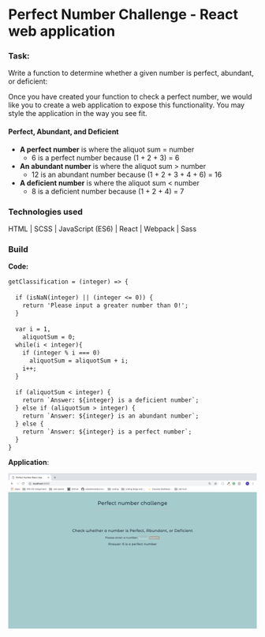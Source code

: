 # Perfect Number Challenge - React web application #

### Task: ###

Write a function to determine whether a given number is perfect, abundant, or deficient:

Once you have created your function to check a perfect number, we would like you to create a web application to expose this functionality. You may style the application in the way you see fit.

#### Perfect, Abundant, and Deficient ####

* **A perfect number** is where the aliquot sum = number
  * 6 is a perfect number because (1 + 2 + 3) = 6
* **An abundant number** is where the aliquot sum > number
  * 12 is an abundant number because (1 + 2 + 3 + 4 + 6) = 16
* **A deficient number** is where the aliquot sum < number
  * 8 is a deficient number because (1 + 2 + 4) = 7

### Technologies used ###

HTML | SCSS | JavaScript (ES6) | React | Webpack | Sass

### Build ###

<strong>Code:</strong>
```
getClassification = (integer) => {

  if (isNaN(integer) || (integer <= 0)) {
    return 'Please input a greater number than 0!';
  }

  var i = 1,
    aliquotSum = 0;
  while(i < integer){
    if (integer % i === 0)
      aliquotSum = aliquotSum + i;
    i++;
  }

  if (aliquotSum < integer) {
    return `Answer: ${integer} is a deficient number`;
  } else if (aliquotSum > integer) {
    return `Answer: ${integer} is an abundant number`;
  } else {
    return `Answer: ${integer} is a perfect number`;
  }
}
```
<strong>Application</strong>:
<p align="center"><img src="src/img/application.png" "width=700"></p>
